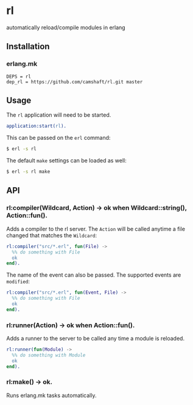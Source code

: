 rl
==

automatically reload/compile modules in erlang

Installation
------------

### erlang.mk

```make
DEPS = rl
dep_rl = https://github.com/camshaft/rl.git master
```

Usage
-----

The `rl` application will need to be started.

```erlang
application:start(rl).
```

This can be passed on the `erl` command:

```sh
$ erl -s rl
```

The default `make` settings can be loaded as well:

```sh
$ erl -s rl make
```

API
---

### rl:compiler(Wildcard, Action) -> ok when Wildcard::string(), Action::fun().

Adds a compiler to the rl server. The `Action` will be called anytime a file changed that matches the `Wildcard`:

```erlang
rl:compiler("src/*.erl", fun(File) ->
  %% do something with File
  ok
end).
```

The name of the event can also be passed. The supported events are `modified`:

```erlang
rl:compiler("src/*.erl", fun(Event, File) ->
  %% do something with File
  ok
end).
```

### rl:runner(Action) -> ok when Action::fun().

Adds a runner to the server to be called any time a module is reloaded.

```erlang
rl:runner(fun(Module) ->
  %% do something with Module
  ok
end).
```

### rl:make() -> ok.

Runs erlang.mk tasks automatically.
